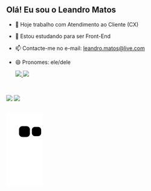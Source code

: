 ## Olá! Eu sou o Leandro Matos

- 🔭 Hoje trabalho com Atendimento ao Cliente (CX)
- 🌱 Estou estudando para ser Front-End
- 📫 Contacte-me no e-mail: leandro.matos@live.com
- 😄 Pronomes: ele/dele

  <div>
    <a href="https://github.com/matosleandro">
      <img height="180em" src="https://github-readme-stats.vercel.app/api?username=matosleandro&show_icons=true&theme=blueberry&include_all_commits=true&count_private=true"/>
      <img height="180em" src="https://github-readme-stats.vercel.app/api/top-langs/?username=matosleandro&layout=compact&langs_count=16&theme=blueberry"/>
  </div>

##
<br>
    <div>
      <a href="https://www.linkedin.com/in/matosleandro/" target="_blank"><img src="https://img.shields.io/badge/LinkedIn-0077B5?style=for-the-badge&logo=linkedin&logoColor=white" target="_blank"></a>
      <a href="mailto:leandro.matos@live.com" target="_blank"><img src="https://img.shields.io/badge/Microsoft_Outlook-0078D4?style=for-the-badge&logo=microsoft-outlook&logoColor=white" target="_blank"></a>
    </div>

 ##

![snake gif](https://github.com/matosleandro/matosleandro/blob/output/github-contribution-grid-snake.svg)
